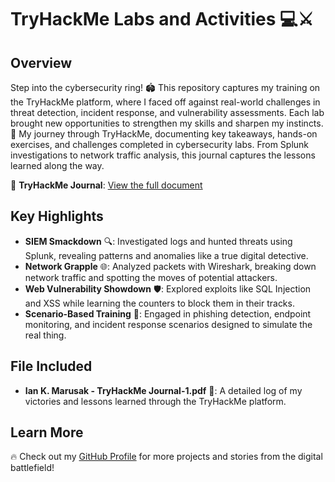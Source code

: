 # TryHackMe Labs and Activities 💻⚔️

## Overview
Step into the cybersecurity ring! 🏟️ This repository captures my training on the TryHackMe platform, where I faced off against real-world challenges in threat detection, incident response, and vulnerability assessments. Each lab brought new opportunities to strengthen my skills and sharpen my instincts. 💪
My journey through TryHackMe, documenting key takeaways, hands-on exercises, and challenges completed in cybersecurity labs. From Splunk investigations to network traffic analysis, this journal captures the lessons learned along the way.  

📄 **TryHackMe Journal**: [View the full document](https://docs.google.com/document/d/1ouKkvAXjCyKx9v8oNcWsQVOpGcmCNYbuDLysC-4Vm_g/edit?usp=sharing)  

## Key Highlights
- **SIEM Smackdown** 🔍: Investigated logs and hunted threats using Splunk, revealing patterns and anomalies like a true digital detective.
- **Network Grapple** 🌐: Analyzed packets with Wireshark, breaking down network traffic and spotting the moves of potential attackers.
- **Web Vulnerability Showdown** 🛡️: Explored exploits like SQL Injection and XSS while learning the counters to block them in their tracks.
- **Scenario-Based Training** 🎯: Engaged in phishing detection, endpoint monitoring, and incident response scenarios designed to simulate the real thing.

## File Included
- **Ian K. Marusak - TryHackMe Journal-1.pdf** 📄: A detailed log of my victories and lessons learned through the TryHackMe platform.

## Learn More
🔥 Check out my [GitHub Profile](https://github.com/IanKMarusak) for more projects and stories from the digital battlefield!

